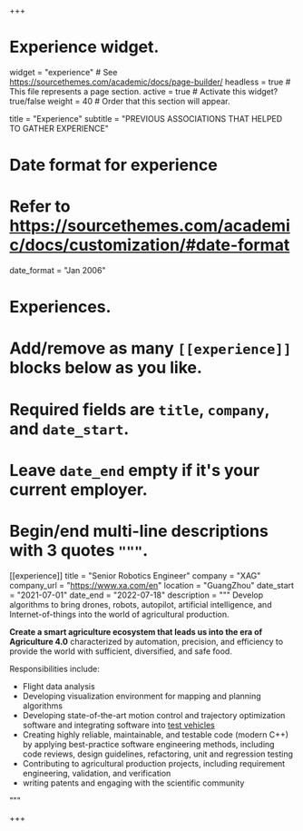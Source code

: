 +++
# Experience widget.
widget = "experience"  # See https://sourcethemes.com/academic/docs/page-builder/
headless = true  # This file represents a page section.
active = true  # Activate this widget? true/false
weight = 40  # Order that this section will appear.

title = "Experience"
subtitle = "PREVIOUS ASSOCIATIONS THAT HELPED TO GATHER EXPERIENCE"

# Date format for experience
#   Refer to https://sourcethemes.com/academic/docs/customization/#date-format
date_format = "Jan 2006"

# Experiences.
#   Add/remove as many `[[experience]]` blocks below as you like.
#   Required fields are `title`, `company`, and `date_start`.
#   Leave `date_end` empty if it's your current employer.
#   Begin/end multi-line descriptions with 3 quotes `"""`.
[[experience]]
  title = "Senior Robotics Engineer"
  company = "XAG"
  company_url = "https://www.xa.com/en"
  location = "GuangZhou"
  date_start = "2021-07-01"
  date_end = "2022-07-18"
  description = """ Develop algorithms to bring drones, robots, autopilot, artificial intelligence, and Internet-of-things into the world of agricultural production.
  
  **Create a smart agriculture ecosystem that leads us into the era of Agriculture 4.0** characterized by automation, precision, and efficiency to provide the world with sufficient, diversified, and safe food.

  Responsibilities include:
  
  * Flight data analysis
  * Developing visualization environment for mapping and planning algorithms
  * Developing state-of-the-art motion control and trajectory optimization software and integrating software into [test vehicles](https://www.xa.com/en/plant-protection-uas)
  * Creating highly reliable, maintainable, and testable code (modern C++) by applying best-practice software engineering methods, including code reviews, design guidelines, refactoring, unit and regression testing
  * Contributing to agricultural production projects, including requirement engineering, validation, and verification
  * writing patents and engaging with the scientific community


  """
  
 
  
+++
